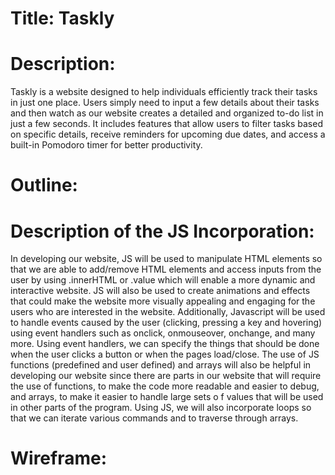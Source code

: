 # Title: Taskly

# Description: 
Taskly is a website designed to help individuals efficiently track 
their tasks in just one place. Users simply need to input a few details 
about their tasks and then watch as our website creates a detailed and organized 
to-do list in just a few seconds. It includes features that allow users to filter
tasks based on specific details, receive reminders for upcoming due dates, 
and access a built-in Pomodoro timer for better productivity. 

# Outline:

# Description of the JS Incorporation:
In developing our website, JS will be used to manipulate HTML elements 
so that we are able to add/remove HTML elements and access inputs from the user 
by using .innerHTML or .value which will enable a more dynamic and interactive website. 
JS will also be used to create animations and effects that could make the website more visually 
appealing and engaging for the users who are interested in the website. Additionally, 
Javascript will be used to handle events caused by the user (clicking, pressing a key and hovering) 
using event handlers such as onclick, onmouseover, onchange, and many more. Using event handlers, we 
can specify the things that should be done when the user clicks a button or when the pages 
load/close. The use of JS functions (predefined and user defined)  and arrays will also be helpful 
in developing our website since there are parts in our website that will require the use of functions,
to make the code more readable and easier to debug, and arrays, to make it easier to handle large sets o
f values that will be used in other parts of the program. Using JS, we will also incorporate loops so that
we can iterate various commands and to traverse through arrays.

# Wireframe:


